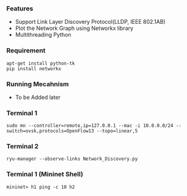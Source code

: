

### Features

- Support Link Layer Discovery Protocol(LLDP, IEEE 802.1AB)
- Plot the Network Graph using Networkx library
- Multithreading Python

### Requirement
    apt-get install python-tk
    pip install networkx
    
### Running Mecahnism
- To be Added later

### Terminal 1
    sudo mn --controller=remote,ip=127.0.0.1 --mac -i 10.0.0.0/24 --switch=ovsk,protocols=OpenFlow13 --topo=linear,5
### Terminal 2
    ryu-manager --observe-links Network_Discovery.py 
### Terminal 1 (Mininet Shell)
    mininet> h1 ping -c 10 h2
